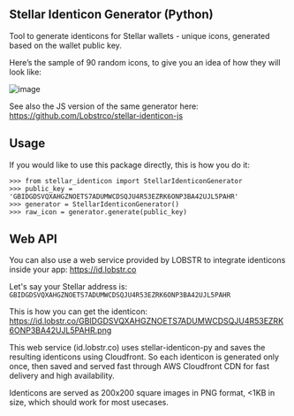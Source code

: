 ## Stellar Identicon Generator (Python)

Tool to generate identicons for Stellar wallets - unique icons, generated based on the wallet public key.

Here’s the sample of 90 random icons, to give you an idea of how they will look like:

![image](https://user-images.githubusercontent.com/984711/62962449-9e378d00-be07-11e9-93e3-9a9e79f1f078.png)


See also the JS version of the same generator here: https://github.com/Lobstrco/stellar-identicon-js


## Usage

If you would like to use this package directly, this is how you do it:

``` {.sourceCode .python}
>>> from stellar_identicon import StellarIdenticonGenerator
>>> public_key = 'GBIDGDSVQXAHGZNOETS7ADUMWCDSQJU4R53EZRK6ONP3BA42UJL5PAHR'
>>> generator = StellarIdenticonGenerator()
>>> raw_icon = generator.generate(public_key)
```



 ## Web API

You can also use a web service provided by LOBSTR to integrate identicons inside your app: https://id.lobstr.co

Let's say your Stellar address is: `GBIDGDSVQXAHGZNOETS7ADUMWCDSQJU4R53EZRK6ONP3BA42UJL5PAHR`

This is how you can get the identicon:
https://id.lobstr.co/GBIDGDSVQXAHGZNOETS7ADUMWCDSQJU4R53EZRK6ONP3BA42UJL5PAHR.png


This web service (id.lobstr.co) uses stellar-identicon-py and saves the resulting identicons using Cloudfront. 
So each identicon is generated only once, then saved and served fast through AWS Cloudfront CDN for fast delivery and high availability.

Identicons are served as 200x200 square images in PNG format, <1KB in size, which should work for most usecases.
